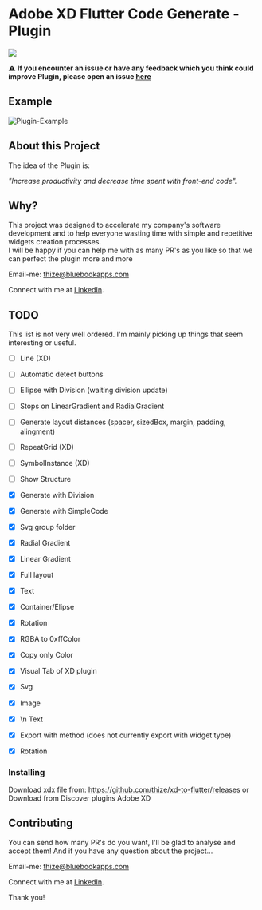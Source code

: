 # Adobe XD Flutter Code Generate - Plugin
<a href="https://github.com/thize/xd-to-flutter/releases"><img src="https://img.shields.io/badge/FlutterCodeGenerate-v2.0.0-blue"/></a>

⚠️ **If you encounter an issue or have any feedback which you think could improve Plugin, please open an issue [here](https://github.com/thize/xd-to-flutter/issues)**

## Example
![Plugin-Example](https://media.giphy.com/media/llOhnaDgpmAiFR0Exz/giphy.gif)

## About this Project

The idea of the Plugin is:

_"Increase productivity and decrease time spent with front-end code"._

## Why?

This project was designed to accelerate my company's software development and to help everyone wasting time with simple and repetitive widgets creation processes.\
I will be happy if you can help me with as many PR's as you like so that we can perfect the plugin more and more

Email-me: thize@bluebookapps.com

Connect with me at [LinkedIn](https://linkedin.com/in/giovani-lobato-68aa57131).

## TODO

This list is not very well ordered. I'm mainly picking up things that seem interesting or useful.

* [ ] Line (XD)
* [ ] Automatic detect buttons
* [ ] Ellipse with Division (waiting division update)
* [ ] Stops on LinearGradient and RadialGradient
* [ ] Generate layout distances (spacer, sizedBox, margin, padding, alingment)
* [ ] RepeatGrid (XD)
* [ ] SymbolInstance (XD)
* [ ] Show Structure
* [x] Generate with Division
* [x] Generate with SimpleCode
* [x] Svg group folder
* [x] Radial Gradient
* [x] Linear Gradient
* [x] Full layout
* [x] Text
* [x] Container/Elipse
* [x] Rotation
* [x] RGBA to 0xffColor
* [x] Copy only Color
* [x] Visual Tab of XD plugin
* [x] Svg
* [x] Image
* [x] \n Text
* [x] Export with method (does not currently export with widget type)
* [x] Rotation


### Installing

Download xdx file from: https://github.com/thize/xd-to-flutter/releases
or Download from Discover plugins Adobe XD

## Contributing

You can send how many PR's do you want, I'll be glad to analyse and accept them! And if you have any question about the project...

Email-me: thize@bluebookapps.com

Connect with me at [LinkedIn](https://linkedin.com/in/giovani-lobato-68aa57131).

Thank you!
